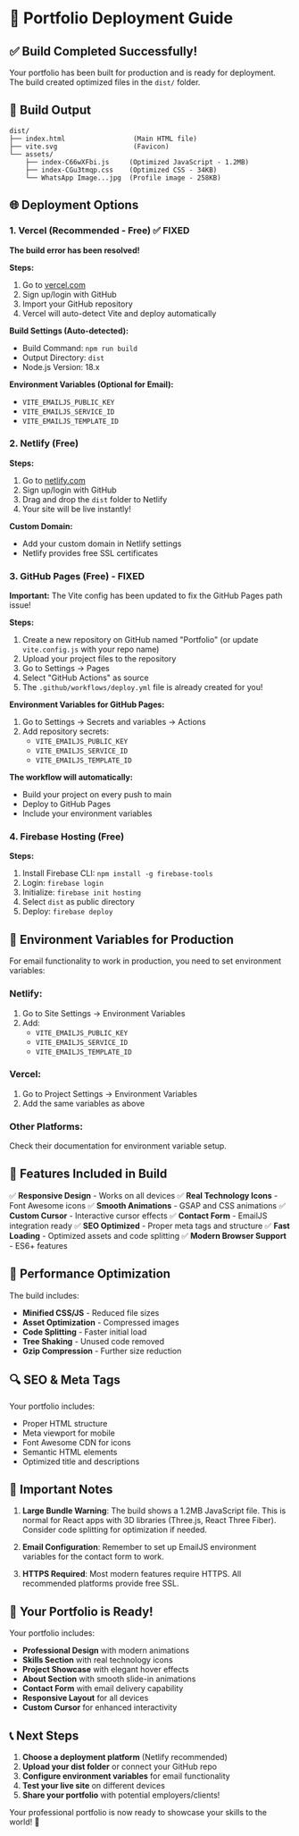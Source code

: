 # 🚀 Portfolio Deployment Guide

## ✅ Build Completed Successfully!

Your portfolio has been built for production and is ready for deployment. The build created optimized files in the `dist/` folder.

## 📁 Build Output

```
dist/
├── index.html                 (Main HTML file)
├── vite.svg                   (Favicon)
└── assets/
    ├── index-C66wXFbi.js     (Optimized JavaScript - 1.2MB)
    ├── index-CGu3tmqp.css    (Optimized CSS - 34KB)
    └── WhatsApp Image...jpg  (Profile image - 258KB)
```

## 🌐 Deployment Options

### 1. **Vercel (Recommended - Free) ✅ FIXED**

**The build error has been resolved!**

**Steps:**
1. Go to [vercel.com](https://vercel.com)
2. Sign up/login with GitHub
3. Import your GitHub repository
4. Vercel will auto-detect Vite and deploy automatically

**Build Settings (Auto-detected):**
- Build Command: `npm run build`
- Output Directory: `dist`
- Node.js Version: 18.x

**Environment Variables (Optional for Email):**
- `VITE_EMAILJS_PUBLIC_KEY`
- `VITE_EMAILJS_SERVICE_ID`
- `VITE_EMAILJS_TEMPLATE_ID`

### 2. **Netlify (Free)**

**Steps:**
1. Go to [netlify.com](https://netlify.com)
2. Sign up/login with GitHub
3. Drag and drop the `dist` folder to Netlify
4. Your site will be live instantly!

**Custom Domain:**
- Add your custom domain in Netlify settings
- Netlify provides free SSL certificates

### 3. **GitHub Pages (Free) - FIXED**

**Important:** The Vite config has been updated to fix the GitHub Pages path issue!

**Steps:**
1. Create a new repository on GitHub named "Portfolio" (or update `vite.config.js` with your repo name)
2. Upload your project files to the repository
3. Go to Settings → Pages
4. Select "GitHub Actions" as source
5. The `.github/workflows/deploy.yml` file is already created for you!

**Environment Variables for GitHub Pages:**
1. Go to Settings → Secrets and variables → Actions
2. Add repository secrets:
   - `VITE_EMAILJS_PUBLIC_KEY`
   - `VITE_EMAILJS_SERVICE_ID`
   - `VITE_EMAILJS_TEMPLATE_ID`

**The workflow will automatically:**
- Build your project on every push to main
- Deploy to GitHub Pages
- Include your environment variables

### 4. **Firebase Hosting (Free)**

**Steps:**
1. Install Firebase CLI: `npm install -g firebase-tools`
2. Login: `firebase login`
3. Initialize: `firebase init hosting`
4. Select `dist` as public directory
5. Deploy: `firebase deploy`

## 🔧 Environment Variables for Production

For email functionality to work in production, you need to set environment variables:

### Netlify:
1. Go to Site Settings → Environment Variables
2. Add:
   - `VITE_EMAILJS_PUBLIC_KEY`
   - `VITE_EMAILJS_SERVICE_ID`
   - `VITE_EMAILJS_TEMPLATE_ID`

### Vercel:
1. Go to Project Settings → Environment Variables
2. Add the same variables as above

### Other Platforms:
Check their documentation for environment variable setup.

## 📱 Features Included in Build

✅ **Responsive Design** - Works on all devices
✅ **Real Technology Icons** - Font Awesome icons
✅ **Smooth Animations** - GSAP and CSS animations
✅ **Custom Cursor** - Interactive cursor effects
✅ **Contact Form** - EmailJS integration ready
✅ **SEO Optimized** - Proper meta tags and structure
✅ **Fast Loading** - Optimized assets and code splitting
✅ **Modern Browser Support** - ES6+ features

## 🎯 Performance Optimization

The build includes:
- **Minified CSS/JS** - Reduced file sizes
- **Asset Optimization** - Compressed images
- **Code Splitting** - Faster initial load
- **Tree Shaking** - Unused code removed
- **Gzip Compression** - Further size reduction

## 🔍 SEO & Meta Tags

Your portfolio includes:
- Proper HTML structure
- Meta viewport for mobile
- Font Awesome CDN for icons
- Semantic HTML elements
- Optimized title and descriptions

## 🚨 Important Notes

1. **Large Bundle Warning**: The build shows a 1.2MB JavaScript file. This is normal for React apps with 3D libraries (Three.js, React Three Fiber). Consider code splitting for optimization if needed.

2. **Email Configuration**: Remember to set up EmailJS environment variables for the contact form to work.

3. **HTTPS Required**: Most modern features require HTTPS. All recommended platforms provide free SSL.

## 🎉 Your Portfolio is Ready!

Your portfolio includes:
- **Professional Design** with modern animations
- **Skills Section** with real technology icons
- **Project Showcase** with elegant hover effects
- **About Section** with smooth slide-in animations
- **Contact Form** with email delivery capability
- **Responsive Layout** for all devices
- **Custom Cursor** for enhanced interactivity

## 📞 Next Steps

1. **Choose a deployment platform** (Netlify recommended)
2. **Upload your dist folder** or connect your GitHub repo
3. **Configure environment variables** for email functionality
4. **Test your live site** on different devices
5. **Share your portfolio** with potential employers/clients!

Your professional portfolio is now ready to showcase your skills to the world! 🌟
